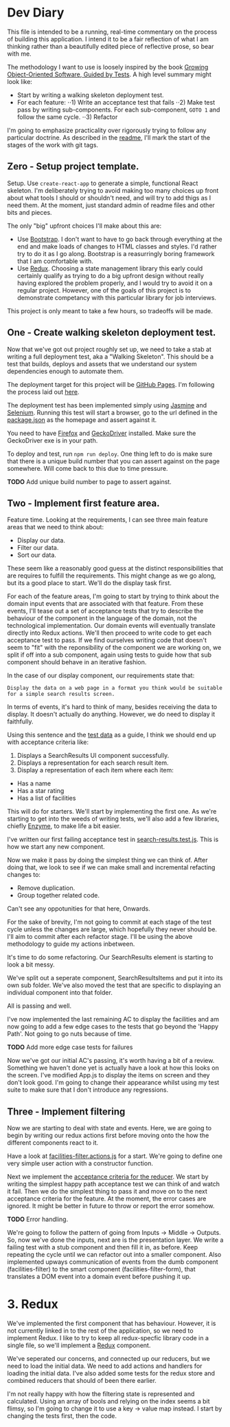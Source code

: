 # Dev Diary

This file is intended to be a running, real-time commentary on the process of building this application. I intend it to be a fair reflection of what I am thinking rather than a beautifully edited piece of reflective prose, so bear with me.

The methodology I want to use is loosely inspired by the book [Growing Object-Oriented Software, Guided by Tests](https://www.goodreads.com/book/show/4268826-growing-object-oriented-software-guided-by-tests). A high level summary might look like:

- Start by writing a walking skeleton deployment test.
- For each feature:
⋅⋅1) Write an acceptance test that fails
⋅⋅2) Make test pass by writing sub-components. For each sub-component, `GOTO 1` and follow the same cycle.
⋅⋅3) Refactor

I'm going to emphasize practicality over rigorously trying to follow any particular doctrine. As described in the [readme](README.md), I'll mark the start of the stages of the work with git tags.

## Zero - Setup project template.
Setup. Use `create-react-app` to generate a simple, functional React skeleton. I'm deliberately trying to avoid making too many choices up front about what tools I should or shouldn't need, and will try to add thigs as I need them. At the moment, just standard admin of readme files and other bits and pieces.

The only "big" upfront choices I'll make about this are:
- Use [Bootstrap](https://getbootstrap.com/). I don't want to have to go back through everything at the end and make loads of changes to HTML classes and styles. I'd rather try to do it as I go along. Bootstrap is a reasurringly boring framework that I am comfortable with.
- Use [Redux](https://redux.js.org/). Choosing a state management library this early could certainly qualify as trying to do a big upfront design without really having explored the problem properly, and I would try to avoid it on a regular project. However, one of the goals of this project is to demonstrate competancy with this particular library for job interviews.

This project is only meant to take a few hours, so tradeoffs will be made.

## One - Create walking skeleton deployment test.
Now that we've got out project roughly set up, we need to take a stab at writing a full deployment test, aka a "Walking Skeleton". This should be a test that builds, deploys and assets that we understand our system dependencies enough to automate them.

The deployment target for this project will be [GitHub Pages](https://pages.github.com/). I'm following the process laid out [here](https://github.com/facebook/create-react-app/blob/master/packages/react-scripts/template/README.md#deployment).

The deployment test has been implemented simply using [Jasmine](https://jasmine.github.io/) and [Selenium](https://github.com/SeleniumHQ/selenium). Running this test will start a browser, go to the url defined in the [package.json](/package.json) as the homepage and assert against it.

You need to have [Firefox](https://www.mozilla.org/en-US/firefox/new/) and [GeckoDriver](https://github.com/mozilla/geckodriver/releases) installed. Make sure the GeckoDriver exe is in your path.

To deploy and test, run `npm run deploy`. One thing left to do is make sure that there is a unique build number that you can assert against on the page somewhere. Will come back to this due to time pressure.

**TODO** Add unique build number to page to assert against.

## Two - Implement first feature area.
Feature time. Looking at the requirements, I can see three main feature areas that we need to think about:

- Display our data.
- Filter our data.
- Sort our data.

These seem like a reasonably good guess at the distinct responsibilities that are requires to fulfill the requirements. This might change as we go along, but its a good place to start. We'll do the display task first.

For each of the feature areas, I'm going to start by trying to think about the domain input events that are associated with that feature. From these events, I'll tease out a set of acceptance tests that try to describe the behaviour of the component in the language of the domain, not the technological implementation. Our domain events will eventually translate directly into Redux actions. We'll then proceed to write code to get each acceptance test to pass. If we find ourselves writing code that doesn't seem to "fit" with the reponsibility of the component we are working on, we split if off into a sub component, again using tests to guide how that sub component should behave in an iterative fashion.

In the case of our display component, our requirements state that:

```
Display the data on a web page in a format you think would be suitable for a simple search results screen.
```

In terms of events, it's hard to think of many, besides receiving the data to display. It doesn't actually do anything. However, we do need to display it faithfully.

Using this sentence and the [test data](/data.json) as a guide, I think we should end up with acceptance criteria like:
1) Displays a SearchResults UI component successfully.
1) Displays a representation for each search result item.
2) Display a representation of each item where each item:
- Has a name
- Has a star rating
- Has a list of facilities

This will do for starters. We'll start by implementing the first one. As we're starting to get into the weeds of writing tests, we'll also add a few libraries, chiefly [Enzyme](http://airbnb.io/enzyme/), to make life a bit easier.

I've written our first failing acceptance test in [search-results.test.js](/src/search-results/search-results.test.js). This is how we start any new component.

Now we make it pass by doing the simplest thing we can think of. After doing that, we look to see if we can make small and incremental refacting changes to:
- Remove duplication.
- Group together related code.

Can't see any oppotunities for that here, Onwards.

For the sake of brevity, I'm not going to commit at each stage of the test cycle unless the changes are large, which hopefully they never should be. I'll aim to commit after each refactor stage. I'll be using the above methodology to guide my actions inbetween.

It's time to do some refactoring. Our SearchResults element is starting to look a bit messy. 

We've split out a seperate component, SearchResultsItems and put it into its own sub folder. We've also moved the test that are specific to displaying an individual component into that folder.

All is passing and well.

I've now implemented the last remaining AC to display the facilities and am now going to add a few edge cases to the tests that go beyond the 'Happy Path'. Not going to go nuts because of time.

**TODO** Add more edge case tests for failures

Now we've got our initial AC's passing, it's worth having a bit of a review. Something we haven't done yet is actually have a look at how this looks on the screen. I've modified App.js to display the items on screen and they don't look good. I'm going to change their appearance whilst using my test suite to make sure that I don't introduce any regressions.

## Three - Implement filtering

Now we are starting to deal with state and events. Here, we are going to begin by writing our redux actions first before moving onto the how the different components react to it.

Have a look at [facilities-filter.actions.js](/src/facilities-filter/facilities-filter.actions.js) for a start. We're going to define one very simple user action with a constructor function.

Next we implement the [acceptance criteria for the reducer](/src/facilities-filter/facilities-filter.reducer.test.js). We start by writing the simplest happy path acceptance test we can think of and watch it fail. Then we do the simplest thing to pass it and move on to the next acceptance criteria for the feature. At the moment, the error cases are ignored. It might be better in future to throw or report the error somehow.

**TODO** Error handling.

We're going to follow the pattern of going from Inputs -> Middle -> Outputs. So, now we've done the inputs, next are is the presentation layer. We write a failing test with a stub component and then fill it in, as before. Keep repeating the cycle until we can refactor out into a smaller component. Also implemented upways communication of events from the dumb component (facilities-filter) to the smart component (facilities-filter-form), that translates a DOM event into a domain event before pushing it up.

# 3. Redux

We've implemented the first component that has behaviour. However, it is not currently linked in to the rest of the application, so we need to implement Redux. I like to try to keep all redux-specfic library code in a single file, so we'll implement a [Redux](/src/Redux.js) component.

We've seperated our concerns, and connected up our reducers, but we need to load the initial data. We need to add actions and handlers for loading the initial data. I've also added some tests for the redux store and combined reducers that should of been there earlier.

I'm not really happy with how the filtering state is represented and calculated. Using an array of bools and relying on the index seems a bit flimsy, so I'm going to change it to use a key -> value map instead. I start by changing the tests first, then the code.